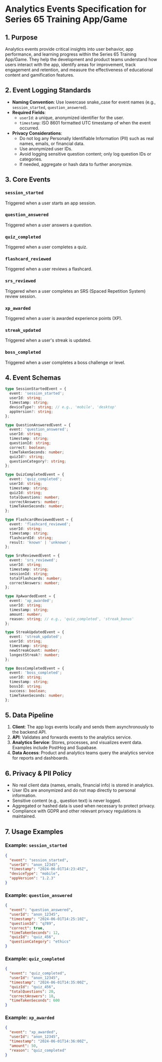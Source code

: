 # Analytics Events Specification for Series 65 Training App/Game

## 1. Purpose

Analytics events provide critical insights into user behavior, app performance, and learning progress within the Series 65 Training App/Game. They help the development and product teams understand how users interact with the app, identify areas for improvement, track engagement and retention, and measure the effectiveness of educational content and gamification features.

## 2. Event Logging Standards

- **Naming Convention**: Use lowercase snake_case for event names (e.g., `session_started`, `question_answered`).
- **Required Fields**:
  - `userId`: a unique, anonymized identifier for the user.
  - `timestamp`: ISO 8601 formatted UTC timestamp of when the event occurred.
- **Privacy Considerations**:
  - Do not log any Personally Identifiable Information (PII) such as real names, emails, or financial data.
  - Use anonymized user IDs.
  - Avoid logging sensitive question content; only log question IDs or categories.
  - If needed, aggregate or hash data to further anonymize.

## 3. Core Events

### `session_started`
Triggered when a user starts an app session.

### `question_answered`
Triggered when a user answers a question.

### `quiz_completed`
Triggered when a user completes a quiz.

### `flashcard_reviewed`
Triggered when a user reviews a flashcard.

### `srs_reviewed`
Triggered when a user completes an SRS (Spaced Repetition System) review session.

### `xp_awarded`
Triggered when a user is awarded experience points (XP).

### `streak_updated`
Triggered when a user's streak is updated.

### `boss_completed`
Triggered when a user completes a boss challenge or level.

## 4. Event Schemas

```typescript
type SessionStartedEvent = {
  event: 'session_started';
  userId: string;
  timestamp: string;
  deviceType?: string; // e.g., 'mobile', 'desktop'
  appVersion?: string;
};

type QuestionAnsweredEvent = {
  event: 'question_answered';
  userId: string;
  timestamp: string;
  questionId: string;
  correct: boolean;
  timeTakenSeconds: number;
  quizId?: string;
  questionCategory?: string;
};

type QuizCompletedEvent = {
  event: 'quiz_completed';
  userId: string;
  timestamp: string;
  quizId: string;
  totalQuestions: number;
  correctAnswers: number;
  timeTakenSeconds: number;
};

type FlashcardReviewedEvent = {
  event: 'flashcard_reviewed';
  userId: string;
  timestamp: string;
  flashcardId: string;
  result: 'known' | 'unknown';
};

type SrsReviewedEvent = {
  event: 'srs_reviewed';
  userId: string;
  timestamp: string;
  sessionId: string;
  totalFlashcards: number;
  correctAnswers: number;
};

type XpAwardedEvent = {
  event: 'xp_awarded';
  userId: string;
  timestamp: string;
  amount: number;
  reason: string; // e.g., 'quiz_completed', 'streak_bonus'
};

type StreakUpdatedEvent = {
  event: 'streak_updated';
  userId: string;
  timestamp: string;
  newStreakCount: number;
  longestStreak?: number;
};

type BossCompletedEvent = {
  event: 'boss_completed';
  userId: string;
  timestamp: string;
  bossId: string;
  success: boolean;
  timeTakenSeconds: number;
};
```

## 5. Data Pipeline

1. **Client**: The app logs events locally and sends them asynchronously to the backend API.
2. **API**: Validates and forwards events to the analytics service.
3. **Analytics Service**: Stores, processes, and visualizes event data. Examples include PostHog and Supabase.
4. **Data Access**: Product and analytics teams query the analytics service for reports and dashboards.

## 6. Privacy & PII Policy

- No real client data (names, emails, financial info) is stored in analytics.
- User IDs are anonymized and do not map directly to personal information.
- Sensitive content (e.g., question text) is never logged.
- Aggregated or hashed data is used when necessary to protect privacy.
- Compliance with GDPR and other relevant privacy regulations is maintained.

## 7. Usage Examples

### Example: `session_started`

```json
{
  "event": "session_started",
  "userId": "anon_12345",
  "timestamp": "2024-06-01T14:23:45Z",
  "deviceType": "mobile",
  "appVersion": "1.2.3"
}
```

### Example: `question_answered`

```json
{
  "event": "question_answered",
  "userId": "anon_12345",
  "timestamp": "2024-06-01T14:25:10Z",
  "questionId": "q789",
  "correct": true,
  "timeTakenSeconds": 12,
  "quizId": "quiz_456",
  "questionCategory": "ethics"
}
```

### Example: `quiz_completed`

```json
{
  "event": "quiz_completed",
  "userId": "anon_12345",
  "timestamp": "2024-06-01T14:35:00Z",
  "quizId": "quiz_456",
  "totalQuestions": 20,
  "correctAnswers": 18,
  "timeTakenSeconds": 600
}
```

### Example: `xp_awarded`

```json
{
  "event": "xp_awarded",
  "userId": "anon_12345",
  "timestamp": "2024-06-01T14:36:00Z",
  "amount": 50,
  "reason": "quiz_completed"
}
```
